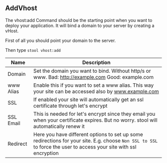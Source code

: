 ## AddVhost

The vhost:add Command should be the starting point when you want to deploy your application. It will bind a domain to your server by creating a vHost.

First of all you should point your domain to the server.

Then type `stool vhost:add`

|Name|Description|
|---|---|
|Domain|Set the domain you want to bind. Without http/s or www. Bad: http://example.com Good: example.com|
|www Alias|Enable this if you want to set a www alias. This way your site can be accessed also by www.example.com|
|SSL|If enabled your site will automatically get an ssl certificate through let's encrypt|
|SSL Email|This is needed for let's encrypt since they email you when your certificate expires. But no worry. stool will automatically renew it|
|Redirect|Here you have different options to set up some redirections for your site. E.g. choose `Non SSL to SSL` to force the user to access your site with ssl encryption|